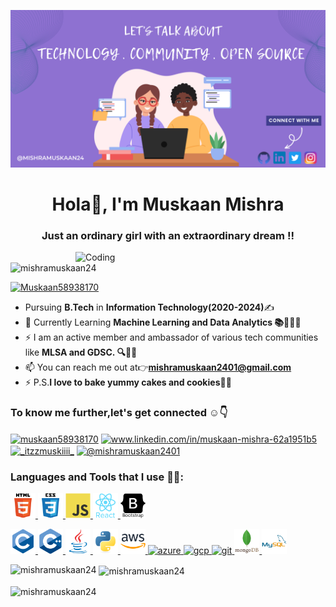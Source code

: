 ![](https://github.com/mishramuskaan24/mishramuskaan24/blob/main/github%20banner.png)
<h1 align="center">Hola👋, I'm Muskaan Mishra</h1>
<h3 align="center">Just an ordinary girl with an extraordinary dream !!</h3>

<img align="right" alt="Coding" width="400" src="https://user-images.githubusercontent.com/59734313/157189039-c09b3e38-9f42-42c0-ab54-14f1574190a7.gif">


<p align="left"> <img src="https://komarev.com/ghpvc/?username=mishramuskaan24&label=Profile%20views&color=0e75b6&style=flat" alt="mishramuskaan24" /> </p>
<p align="left"> <a href="https://twitter.com/Muskaan58938170" target="blank"><img src="https://img.shields.io/twitter/follow/Muskaan58938170?logo=twitter&style=for-the-badge" alt="Muskaan58938170" /></a> </p>

- Pursuing **B.Tech** in **Information Technology(2020-2024)**✍️
- 🌱 Currently Learning **Machine Learning and Data Analytics 📚👩🏻‍🎓**
- ⚡ I am an active member and ambassador of various tech communities like **MLSA and GDSC. 🔍👩‍🚀**
- 📫 You can reach me out at👉**mishramuskaan2401@gmail.com**
- ⚡ P.S.**I love to bake yummy cakes and cookies👻😋**
<h3 align="left">To know me further,let's get connected ☺️👇</h3>
<p align="left">
<a href="https://twitter.com/muskaan58938170" target="blank"><img align="center" src="https://raw.githubusercontent.com/rahuldkjain/github-profile-readme-generator/master/src/images/icons/Social/twitter.svg" alt="muskaan58938170" height="30" width="40" /></a>
<a href="https://linkedin.com/in/www.linkedin.com/in/muskaan-mishra-62a1951b5" target="blank"><img align="center" src="https://raw.githubusercontent.com/rahuldkjain/github-profile-readme-generator/master/src/images/icons/Social/linked-in-alt.svg" alt="www.linkedin.com/in/muskaan-mishra-62a1951b5" height="30" width="40" /></a>
<a href="https://instagram.com/_itzzmuskiiii_" target="blank"><img align="center" src="https://raw.githubusercontent.com/rahuldkjain/github-profile-readme-generator/master/src/images/icons/Social/instagram.svg" alt="_itzzmuskiiii_" height="30" width="40" /></a>
<a href="https://hashnode.com/@mishramuskaan2401" target="blank"><img align="center" src="https://raw.githubusercontent.com/rahuldkjain/github-profile-readme-generator/master/src/images/icons/Social/hashnode.svg" alt="@mishramuskaan2401" height="30" width="40" /></a>
</p>
<h3 align="left">Languages and Tools that I use 👩‍💻: </h3><p align="left">
 <a href="https://www.w3.org/html/" target="_blank" rel="noreferrer"> <img src="https://raw.githubusercontent.com/devicons/devicon/master/icons/html5/html5-original-wordmark.svg" alt="html5" width="40" height="40"/> </a><a href="https://www.w3schools.com/css/" target="_blank" rel="noreferrer"> <img src="https://raw.githubusercontent.com/devicons/devicon/master/icons/css3/css3-original-wordmark.svg" alt="css3" width="40" height="40"/> </a><a href="https://developer.mozilla.org/en-US/docs/Web/JavaScript" target="_blank" rel="noreferrer"> <img src="https://raw.githubusercontent.com/devicons/devicon/master/icons/javascript/javascript-original.svg" alt="javascript" width="40" height="40"/> </a><a href="https://reactjs.org/" target="_blank" rel="noreferrer"> <img src="https://raw.githubusercontent.com/devicons/devicon/master/icons/react/react-original-wordmark.svg" alt="react" width="40" height="40"/> </a><a href="https://getbootstrap.com" target="_blank" rel="noreferrer"> <img src="https://raw.githubusercontent.com/devicons/devicon/master/icons/bootstrap/bootstrap-plain-wordmark.svg" alt="bootstrap" width="40" height="40"/> </a> </p> 
<a href="https://www.cprogramming.com/" target="_blank" rel="noreferrer"> <img src="https://raw.githubusercontent.com/devicons/devicon/master/icons/c/c-original.svg" alt="c" width="40" height="40"/> </a> <a href="https://www.w3schools.com/cpp/" target="_blank" rel="noreferrer"> <img src="https://raw.githubusercontent.com/devicons/devicon/master/icons/cplusplus/cplusplus-original.svg" alt="cplusplus" width="40" height="40"/><a href="https://www.java.com" target="_blank" rel="noreferrer"> <img src="https://raw.githubusercontent.com/devicons/devicon/master/icons/java/java-original.svg" alt="java" width="40" height="40"/> </a><a href="https://www.python.org" target="_blank" rel="noreferrer"> <img src="https://raw.githubusercontent.com/devicons/devicon/master/icons/python/python-original.svg" alt="python" width="40" height="40"/> </a> 
 </a> <a href="https://aws.amazon.com" target="_blank" rel="noreferrer"> <img src="https://raw.githubusercontent.com/devicons/devicon/master/icons/amazonwebservices/amazonwebservices-original-wordmark.svg" alt="aws" width="40" height="40"/> </a> <a href="https://azure.microsoft.com/en-in/" target="_blank" rel="noreferrer"> <img src="https://www.vectorlogo.zone/logos/microsoft_azure/microsoft_azure-icon.svg" alt="azure" width="40" height="40"/> </a>   <a href="https://cloud.google.com" target="_blank" rel="noreferrer"> <img src="https://www.vectorlogo.zone/logos/google_cloud/google_cloud-icon.svg" alt="gcp" width="40" height="40"/> </a>
 <a href="https://git-scm.com/" target="_blank" rel="noreferrer"> <img src="https://www.vectorlogo.zone/logos/git-scm/git-scm-icon.svg" alt="git" width="40" height="40"/> </a>   <a href="https://www.mongodb.com/" target="_blank" rel="noreferrer"> <img src="https://raw.githubusercontent.com/devicons/devicon/master/icons/mongodb/mongodb-original-wordmark.svg" alt="mongodb" width="40" height="40"/> </a> <a href="https://www.mysql.com/" target="_blank" rel="noreferrer"> <img src="https://raw.githubusercontent.com/devicons/devicon/master/icons/mysql/mysql-original-wordmark.svg" alt="mysql" width="40" height="40"/> </a> 


<p><img align="left" src="https://github-readme-stats.vercel.app/api/top-langs?username=mishramuskaan24&show_icons=true&locale=en&layout=compact&theme=github" alt="mishramuskaan24" /></p>

<p>&nbsp;<img align="center" src="https://github-readme-stats.vercel.app/api?username=mishramuskaan24&show_icons=true&locale=en&theme=github" alt="mishramuskaan24" /></p>
<p><img align="center" src="https://github-readme-streak-stats.herokuapp.com/?user=mishramuskaan24&&theme=github" alt="mishramuskaan24" /></p>
